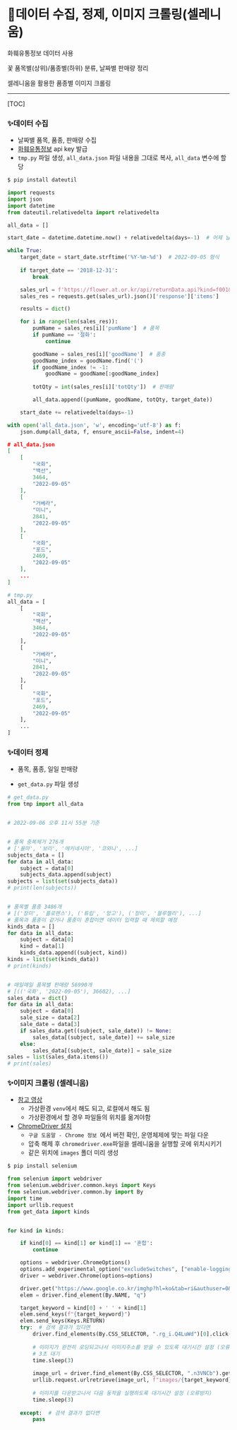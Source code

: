 # 📌데이터 수집, 정제, 이미지 크롤링(셀레니움)

화훼유통정보 데이터 사용

꽃 품목별(상위)/품종별(하위) 분류, 날짜별 판매량 정리

셀레니움을 활용한 품종별 이미지 크롤링

-----------------------------------------

[TOC]



### ✨데이터 수집

- 날짜별 품목, 품종, 판매량 수집
- [화훼유통정보](https://flower.at.or.kr/api/apiOpenInfo.do) api key 발급
- `tmp.py` 파일 생성,  `all_data.json` 파일 내용을 그대로 복사, `all_data` 변수에 할당 

```bash
$ pip install dateutil
```

```python
import requests
import json
import datetime 
from dateutil.relativedelta import relativedelta

all_data = []

start_date = datetime.datetime.now() + relativedelta(days=-1)  # 어제 날짜

while True:
    target_date = start_date.strftime('%Y-%m-%d')  # 2022-09-05 형식
    
    if target_date == '2018-12-31':  
        break

    sales_url = f'https://flower.at.or.kr/api/returnData.api?kind=f001&serviceKey={발급받은 api key}&baseDate={target_date}&flowerGubn=1&dataType=json&countPerPage=10000'
    sales_res = requests.get(sales_url).json()['response']['items']

    results = dict()

    for i in range(len(sales_res)):
        pumName = sales_res[i]['pumName']  # 품목
        if pumName == '절화':
            continue

        goodName = sales_res[i]['goodName']  # 품종
        goodName_index = goodName.find('(')
        if goodName_index != -1:
            goodName = goodName[:goodName_index]
            
        totQty = int(sales_res[i]['totQty'])  # 판매량

        all_data.append((pumName, goodName, totQty, target_date))

    start_date += relativedelta(days=-1)

with open('all_data.json', 'w', encoding='utf-8') as f:
    json.dump(all_data, f, ensure_ascii=False, indent=4)
```

```json
# all_data.json
[
    [
        "국화",
        "백선",
        3464,
        "2022-09-05"
    ],
    [
        "거베라",
        "미니",
        2841,
        "2022-09-05"
    ],
    [
        "국화",
        "포드",
        2469,
        "2022-09-05"
    ],
    ...
]
```

```python
# tmp.py
all_data = [
    [
        "국화",
        "백선",
        3464,
        "2022-09-05"
    ],
    [
        "거베라",
        "미니",
        2841,
        "2022-09-05"
    ],
    [
        "국화",
        "포드",
        2469,
        "2022-09-05"
    ],
    ...
]
```





### ✨데이터 정제

- 품목, 품종, 일일 판매량

- `get_data.py` 파일 생성

```python
# get_data.py
from tmp import all_data


# 2022-09-06 오후 11시 55분 기준


# 품목 중복제거 276개
# ['율마', '보리', '에키네시아', '코와니', ...]
subjects_data = []
for data in all_data:
    subject = data[0]
    subjects_data.append(subject)
subjects = list(set(subjects_data))
# print(len(subjects))


# 품목별 품종 3486개
# [('장미', '플로렌스'), ('튜립', '망고'), ('장미', '블루젤리'), ...]
# 품목과 품종이 같거나 품종이 혼합이면 데이터 입력할 때 제외할 예정
kinds_data = []
for data in all_data:
    subject = data[0]
    kind = data[1]
    kinds_data.append((subject, kind))
kinds = list(set(kinds_data))
# print(kinds)


# 매일매일 품목별 판매량 56990개
# [(('국화', '2022-09-05'), 36602), ...]
sales_data = dict()
for data in all_data:
    subject = data[0]
    sale_size = data[2]
    sale_date = data[3]
    if sales_data.get((subject, sale_date)) != None:
        sales_data[(subject, sale_date)] += sale_size
    else:
        sales_data[(subject, sale_date)] = sale_size
sales = list(sales_data.items())
# print(sales)
```





### ✨이미지 크롤링 (셀레니움)

- [참고 영상](https://www.youtube.com/watch?v=1b7pXC1-IbE&t=1281s)
  - 가상환경 `venv`에서 해도 되고, 로컬에서 해도 됨
  - 가상환경에서 할 경우 파일들의 위치를 옮겨야함
- [ChromeDriver 설치](https://chromedriver.chromium.org/downloads)
  - `구글 도움말 - Chrome 정보 `에서 버전 확인, 운영체제에 맞는 파일 다운
  - 압축 해제 후 `chromedriver.exe`파일을 셀레니움을 실행할 곳에 위치시키기
  - 같은 위치에 `images` 폴더 미리 생성

```bash
$ pip install selenium
```

```python
from selenium import webdriver
from selenium.webdriver.common.keys import Keys
from selenium.webdriver.common.by import By
import time
import urllib.request
from get_data import kinds


for kind in kinds:

    if kind[0] == kind[1] or kind[1] == '혼합':
        continue

    options = webdriver.ChromeOptions()
    options.add_experimental_option("excludeSwitches", ["enable-logging"])
    driver = webdriver.Chrome(options=options)

    driver.get("https://www.google.co.kr/imghp?hl=ko&tab=ri&authuser=0&ogbl")
    elem = driver.find_element(By.NAME, "q")

    target_keyword = kind[0] + ' ' + kind[1]
    elem.send_keys(f"{target_keyword}")
    elem.send_keys(Keys.RETURN)
    try:  # 검색 결과가 있다면
        driver.find_elements(By.CSS_SELECTOR, ".rg_i.Q4LuWd")[0].click()
        
        # 이미지가 완전히 로딩되고나서 이미지주소를 받을 수 있도록 대기시간 설정 (오류방지)
        # 3초 대기
        time.sleep(3)
        
        image_url = driver.find_element(By.CSS_SELECTOR, ".n3VNCb").get_attribute("src")
        urllib.request.urlretrieve(image_url, f"images/{target_keyword}.jpg")
        
        # 이미지를 다운받고나서 다음 동작을 실행하도록 대기시간 설정 (오류방지)
        time.sleep(3)
        
    except:  # 검색 결과가 없다면
        pass
```

